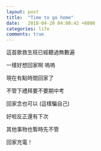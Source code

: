 ```yaml
---
layout: post
title:  "Time to go home"
date:   2018-04-20 04:00:42 +0800
categories: life
comments: true
---
```



這首歌救生班已經聽過無數遍  

一樣好想回家啊 嗚嗚  

現在有點時間回家了  

不管下禮拜要不要期中考  

回家念也可以 (這樣騙自己)   

好啦反正還有下次  

其他事物也暫時先不管

回家充電！